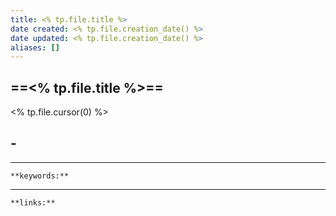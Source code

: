 ```yaml
---
title: <% tp.file.title %>
date created: <% tp.file.creation_date() %>
date updated: <% tp.file.creation_date() %>
aliases: []
---
```


## ==<% tp.file.title %>==

<% tp.file.cursor(0) %>

## -

---
`**keywords:**`

---
`**links:**`

